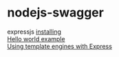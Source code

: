 # nodejs-swagger

expressjs [installing](https://expressjs.com/en/starter/installing.html)  
[Hello world example](https://expressjs.com/en/starter/hello-world.html)  
[Using template engines with Express](https://expressjs.com/en/guide/using-template-engines.html)